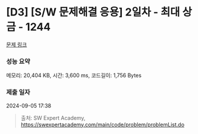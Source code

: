 # [D3] [S/W 문제해결 응용] 2일차 - 최대 상금 - 1244 

[문제 링크](https://swexpertacademy.com/main/code/problem/problemDetail.do?contestProbId=AV15Khn6AN0CFAYD) 

### 성능 요약

메모리: 20,404 KB, 시간: 3,600 ms, 코드길이: 1,756 Bytes

### 제출 일자

2024-09-05 17:38



> 출처: SW Expert Academy, https://swexpertacademy.com/main/code/problem/problemList.do